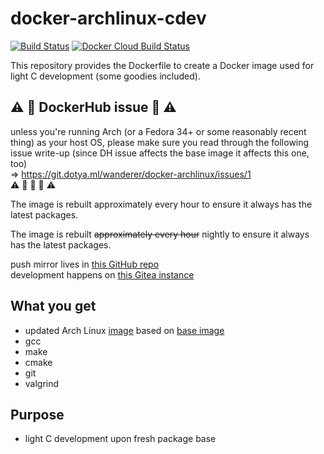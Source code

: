 # docker-archlinux-cdev

[![Build Status](https://drone.dotya.ml/api/badges/wanderer/docker-archlinux-cdev/status.svg?ref=refs/heads/master)](https://drone.dotya.ml/wanderer/docker-archlinux-cdev)
[![Docker Cloud Build Status](https://img.shields.io/docker/cloud/build/immawanderer/archlinux-cdev)](https://hub.docker.com/r/immawanderer/archlinux-cdev/builds)

This repository provides the Dockerfile to create a Docker image used for light C development (some goodies included).

## :warning: :construction: DockerHub issue :construction: :warning:
unless you're running Arch (or a Fedora 34+ or some reasonably recent thing) as your host OS, please make sure you read through the following issue write-up (since DH issue affects the base image it affects this one, too) \
⇒ https://git.dotya.ml/wanderer/docker-archlinux/issues/1 \
:warning: :construction: :construction: :construction: :warning:

The image is rebuilt approximately every hour to ensure it always has the latest packages.

The image is rebuilt <del>approximately every hour</del> nightly to ensure it always has the latest packages.

push mirror lives in [this GitHub repo](https://github.com/wULLSnpAXbWZGYDYyhWTKKspEQoaYxXyhoisqHf/docker-archlinux-cdev)  
development happens on [this Gitea instance](https://git.dotya.ml/wanderer/docker-archlinux-cdev)

## What you get
* updated Arch Linux [image](https://hub.docker.com/r/immawanderer/archlinux) based on [base image](https://hub.docker.com/_/archlinux)
* gcc
* make
* cmake
* git
* valgrind

## Purpose
* light C development upon fresh package base

